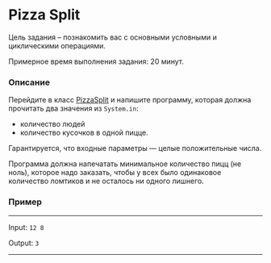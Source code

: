 # Pizza Split

Цель задания – познакомить вас с основными условными и циклическими операциями.

Примерное время выполнения задания: 20 минут.

### Описание
Перейдите в класс [PizzaSplit](src/main/java/com/project/rd/autotasks/pizzasplit/PizzaSplit.java) и напишите программу, которая должна прочитать два значения из `System.in`:
- количество людей
- количество кусочков в одной пицце.

Гарантируется, что входные параметры — целые положительные числа.

Программа должна напечатать минимальное количество пицц (не ноль), которое надо заказать, чтобы у всех было одинаковое количество ломтиков и не осталось ни одного лишнего.

### Пример

---
Input: `12 8`

Output: `3`

---

